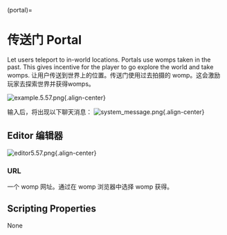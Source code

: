 (portal)=
# 传送门 Portal

Let users teleport to in-world locations. Portals use womps taken in the past. This gives incentive for the player to go explore the world and take womps.
让用户传送到世界上的位置。传送门使用过去拍摄的 womp。这会激励玩家去探索世界并获得womps。

![example.5.57.png](https://wiki.cryptovoxels.com/features/[portal]example.5.57.png){.align-center}

输入后，将出现以下聊天消息：
![system_message.png](https://wiki.cryptovoxels.com/features/[portal]system_message.png){.align-center}

## Editor 编辑器

![editor5.57.png](https://wiki.cryptovoxels.com/features/[portal]editor5.57.png){.align-center}

### URL

一个 womp 网址。通过在 womp 浏览器中选择 womp 获得。

## Scripting Properties
None